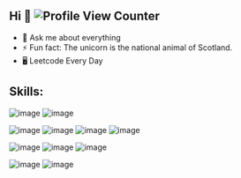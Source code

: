 ## Hi 👋 ![Profile View Counter](https://komarev.com/ghpvc/?username=Blhammer&style=for-the-badge&color=brightgreen)

- 💬 Ask me about everything
- ⚡ Fun fact: The unicorn is the national animal of Scotland.
- 🖥️ Leetcode Every Day

## Skills:
   ![image](https://img.shields.io/badge/Java-ED8B00?style=for-the-badge&logo=openjdk&logoColor=white)
   ![image](https://img.shields.io/badge/C%23-239120?style=for-the-badge&logo=c-sharp&logoColor=white)

   ![image](https://img.shields.io/badge/JavaScript-323330?style=for-the-badge&logo=javascript&logoColor=F7DF1E)
   ![image](https://img.shields.io/badge/TypeScript-007ACC?style=for-the-badge&logo=typescript&logoColor=white)
   ![image](https://img.shields.io/badge/React-20232A?style=for-the-badge&logo=react&logoColor=61DAFB)
   ![image](https://img.shields.io/badge/Redux-593D88?style=for-the-badge&logo=redux&logoColor=white)
   
   ![image](https://img.shields.io/badge/Microsoft%20SQL%20Server-CC2927?style=for-the-badge&logo=microsoft%20sql%20server&logoColor=white)
   ![image](https://img.shields.io/badge/MongoDB-4EA94B?style=for-the-badge&logo=mongodb&logoColor=white)
   ![image](https://img.shields.io/badge/PostgreSQL-316192?style=for-the-badge&logo=postgresql&logoColor=white)
   
   ![image](https://img.shields.io/badge/Mocha-8D6748?style=for-the-badge&logo=Mocha&logoColor=white)
   ![image](https://img.shields.io/badge/chai-A30701?style=for-the-badge&logo=chai&logoColor=white)
